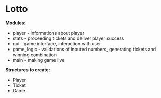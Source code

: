 # Lotto

 **Modules:**
   - player     - informations about player
   - stats      - proceeding tickets and deliver player success
   - gui        - game interface, interaction with user
   - game_logic - validations of inputed numbers, generating tickets and winning combination
   - main       - making game live

 **Structures to create:**
   - Player 
   - Ticket
   - Game
